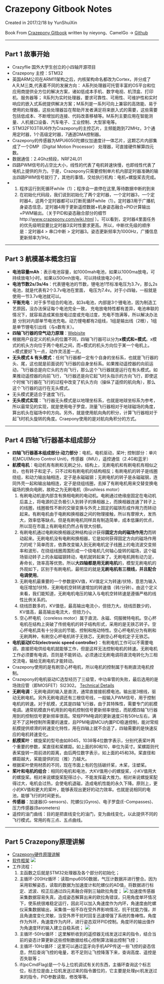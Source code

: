 # Crazepony Gitbook Notes
Created in 2017/2/18 by YunShuiXin

Book From [Crazepony Gitbook](https://www.gitbook.com/book/nieyong/crazepony-gitbook/details)
written by nieyong、CamelGo -> [Github](https://github.com/nieyong)

------
## Part 1 故事开始
+ Crazyflie 国外大学生创立的小四轴开源项目
+ Crazepony 主控：STM32
+ 英国ARM公司在ARM11架构之后，内核架构命名都改为Cortex，并分成了A,R,M三类,代表着不同的发展方向：
A系列处理器可托管丰富的OS平台和位应用商提供全方位的解决方案，诸如低成本手机、数字电视、机顶盒、打印机、服务器等； R系列为实时处理器，要求可靠性、可用性、可维护性和实时响应的嵌入式系统提供解决方案；M系列是一系列可向上兼容的高效能、易于使用的处理器，这些处理器旨在帮助开发者满足将来嵌入式的需要，这些需要包括低成本、不断增加的连接、代码改善移植等。M系列主要应用在智能测量、人机接口设备、汽车电子、工业控制、大型家电等。
+ STM32F103T8U6作为Crazepony的主控芯片，主频能跑到72MHz，3个通用定时器，1个高级定时器，7通道DMA控制器。
+ Crazepony的传感器为MPU6050陀螺仪加速度计一体芯片，这颗芯片内部集成了一个DMP（Digital Motion Processor）
处理器，可直接硬件解算四元数。
+ 数据通信：2.4Ghz频段，NRF24L01
+ 四路PWM信号的占空比大小，线性的代表了电机转速快慢，也即线性代表了电机上提供的升力。于是，Crazepony只需要控制单片机内部定时器准确的输出四路PWM信号就行了，其他的事情，交给执行机构：电机+螺旋桨去完成。
+ 1. 程序运行到死循环while（1）；程序会一直停在这里,等待数据中断的到来
  2. 在初始化代码段，我们说到初始化了两个定时器，一个定时器3，一个定时器4，这两个定时器都可以打断死循环while（1）。定时器3用于广播机身姿态信息，定时器4用于更新遥控数据+机身姿态融合+PID计算输出+PWM输出。（关于PID和姿态融合部分的细节http://www.crazepony.com/wiki.html ）。可以看到，定时器4里面任务的优先级明显要比定时器3实时性要求更高。所以，中断优先级的顺序是：定时器4 > 串口中断 > 定时器3。姿态更新频率为1000Hz，广播信息更新频率为1Hz。

----

## Part 3 航模基本概念扫盲
+ **电池容量mAh**：表示电池容量，如1000mah电池，如果以1000ma放电，可持续放电1小时。如果以500mh放电，可以持续放电2小时。
+ **电池节数2s/3s/4s**：代表锂电池的节数，锂电池1节标准电压为3.7v，那么2s电池，就是代表有2个3.7v电池在里面，
电压为7.4v。对于小四轴，一般就是使用一节3.7v电池就可以。
+ **平衡充电**：对于多节组合的电池，如3s电池，内部是3个锂电池，因为制造工艺原因，没办法保证每个电池完全一致，
充电放电特性都有差异，电池串联的情况下，就容易造成某些放电过度或充电过度，充电不饱满等，所以解决办法是
分别对内部单节电池充电。动力锂电都有2组线，1组是输出线（2根），1组是单节锂电引出线（与s数有关）。
+ **四轴飞行器的空气动力原理**：[Webisite](https://nieyong.gitbooks.io/crazepony-gitbook/content/wiki/quadcopter-aerodynamic.html)
+ 根据用户自定义的机头的位置不同，四轴飞行器可以分为**x模式和+模式**。x模式的机头方向位于两个电机之间，而+模式的机头方向位于某一个电机上。+模式要好飞一点，动作灵活差一点。
+ **无头模式 & 有头模式**：任何飞行器都一定有个自身的坐标系，也就是飞行器的头、尾，这也就是前面说的飞行器的自身坐标系。如果推动遥控器的向前运动，飞行器总是向它头的方向飞行，那么这个飞行器就是运行在有头模式。如果推动遥控器的向前飞行，飞行器还是向它起飞时头指示的方向飞行，即使这个时候飞行器在飞行的过程中改变了机头方向（操纵了遥控的航向角），那么 这个飞行器的运行在无头模式。
+ 无头模式更适合于速度飞行。
+ **无头模式实现**：飞行器无头模式是以地理坐标系，也就是地球坐标系为参考，所以最常见的实现，就是使用电子罗盘，测量飞行器相对于地球磁场的角度，算出机头在磁场中的方向。另外，就是使用航向角的积分，计算飞行器相对于起飞时机头旋转的角度。Craepony使用的是对航向角积分的方式。

---

## Part 4 四轴飞行器基本组成部分
+ **四轴飞行器基本组成部分:动力部分**：电机，电机驱动，桨叶; 控制部分：单片机MCU(Micro Control Unit)，传感器（IMU），遥控通信（2.4G和蓝牙）
+ **航模电机**：电动机有有刷和无刷之分。结构上，无刷电机和有刷电机有相似之处，也有转子和定子，只不过和有刷电机的结构相反；有刷电机的转子是线圈绕组，和动力输出轴相连，定子是永磁磁钢；无刷电机的转子是永磁磁钢，连同外壳一起和输出轴相连，定子是绕组线圈，去掉了有刷电机用来交替变换电磁场的换向电刷，故称之为无刷电机（Brushless motor）
  1. 有刷电动机是内部含有换相电刷的电动机。电刷通过绝缘座固定在电动机后盖上，将电源的正负极引入到转子的换相器上，而换相器连通了转子上的线圈，线圈极性不断的交替变换与外壳上固定的磁铁形成作用力而转动起来。有刷电机由于电刷和换相器之间的物理接触，所以有摩擦大，发热大，效率低等缺点。但是有刷电机同样具有制造简单，成本低廉的优点，所以现在市面上有刷电机仍然占有很大份额。
  2. 有刷电机通过电刷和换相器这种结构设计获得**固定方向的磁场作用力**而转动起来。无刷电机没有电刷和换相器，它是如何获得固定方向的磁场作用力的呢？简单而言，依靠改变输入到无刷电机定子线圈上的电流波交变频率和波形，在绕组线圈周围形成一个绕电机几何轴心旋转的磁场，这个磁场驱动转子上的永磁磁钢转动，电机就转起来了。无刷电机拥有动力足，寿命长，效率高等优势。所以**大四轴都是用无刷电机**的，模型无刷电机的外观如下，区别于有刷电机，最明显的就是**无刷电机有三根线，并且配合电调使用**。
  3. 无刷电机最重要的一个参数是KV值，KV值定义为转速/伏特，意思为输入电压增加1伏特，无刷电机空转转速增加的转速值（转/分钟）。由这个定义来看，我们能知道，无刷电机电压的输入与电机空转转速是遵循严格的线性比例关系的。
  4. 绕线匝数多的，KV值低，最高输出电流小，但扭力大。绕线匝数少的，KV值高，最高输出电流大，但扭力小。
  5. 空心杯电机（coreless motor）属于直流、永磁、伺服微特电机。空心杯电机在结构上突破了传统电机的转子结构形式，采用的是无铁芯转子。空心杯电机具有十分突出的节能、控制和拖动特性。空心杯电机分为有刷和无刷两种，有刷空心杯电机转子无铁芯，无刷空心杯电机定子无铁芯。
+ **电机驱动ECS(electronic speed controller）**：有刷电机工作可以不需要电调，直接把电供给电机就能够工作，但是这样无法控制电机的转速。无刷电机工作必须要有电调，否则是不能转动。必须通过无刷电调将直流电转化为三相交流电，输给无刷电机才能转动。
+ Crazepony使用的是有刷空心杯电机，所以电机的控制属于有刷直流电机控制。
+ Crazepony的电机驱动IC选型经历了三级管，中功率管的失败，最后选用的是场效应管（即MOSFET）SI2302。
[Technical Details](https://nieyong.gitbooks.io/crazepony-gitbook/content/wiki/motor-control-ic.html)
+ **无刷电调**：无刷电调的输入是直流，通常直接接航模电池。输出是3根线，驱动无刷电机。另外无刷电调还有三根信号线，一般输入PWM信号，用于控制电机的转速。对于航模，尤其是四轴飞行器，由于其特殊性，需要专门的航模电调。通常航模直升机用到的电机控制信号更新频率很低，而航模四轴飞行器用到的控制信号更新频率很高。常规PPM电调的更新速度只有50Hz左右，满足不了这种控制所需要的速度，且PPM电调MCU内置PID稳速控制，能对常规航模提供顺滑的转速变化特性，用在四轴上就不合适了，四轴需要的是快速反应的电机转速变化。
+ **航模桨叶**：螺旋桨的型号由如8045，1038等4位数字表示，分别代表桨叶两个重要的参数，桨直径和桨螺距。如上面的80和10，单位为英寸。桨螺距则代表桨旋转一周前进的距离，由后两位数字表示，如上面的45和38。桨直径和螺距越大，桨能提供的拉（推）力越大。
+ 根据桨叶使用材质的不同，现在市面上有的包括碳纤桨，木桨，注塑桨。
+ **桨叶和电机的组合**：相同的电机和电池，大KV值用小的螺旋桨，小KV值用大的螺旋桨。相对来说螺旋桨配得过小，不能发挥最大推力。相对来说螺旋桨配得过大，电机会过热，会使电机退磁，造成电机性能的永久下降。原则上，更小的KV值和更大的桨叶，能够表现出更好的动力效率。也就是说相同的电池，能够飞行的时间更长。
+ **传感器**：加速器(G-sensors)、陀螺仪(Gyros)、电子罗盘(E-Compasses)、压力传感器(Barometers)
+ 遥控的油门曲线：目的是把直线变化的油门，变为曲线变化，以此提供不同的飞行模式。常用的有三点、五点曲线。

---

## Part 5 Crazepony原理讲解
+ [Crazepony硬件原理讲解](https://nieyong.gitbooks.io/crazepony-gitbook/content/wiki/hardware-base.html)
+ [软件框架](https://nieyong.gitbooks.io/crazepony-gitbook/content/wiki/softmain.html)
 ![](software_process.png)
+ 工作流程：
  1. 主函数之后就是STM32处理器及各个部分的初始化；
  2. 主循环-200Hz循环：读取mpu6050数据，气压计数据并进行整合。因为采用软解姿态，读取的数据为加速度计和陀螺仪的AD值，将数据进行标定、滤波、校正后通过四元素融合得到三轴欧拉角度；
  ![](main_loop_100hz.png)
  加速度传感器采集数据容易失真，造成姿态解算出来的欧拉角错误，只用角度单环情况下，使系统很难稳定运行，因此可以加入角速度作为内环，角速度由陀螺仪采集数据输出，采集值一般不存在受外界影响情况，抗干扰能力强，并且角速度变化灵敏，当受外界干扰时回复迅速增强了系统的鲁棒性。角度作为外环，角速度作为内环，进行姿态双环PID控制。角度环的输出值作为角速度环的输入建立自稳系统；
  ![](angle_pid.png)
  3. 主循环-50Hz循环：这里解析收到的遥控器无线发送过来的指令，结合当前的姿态计算更新这些控制数据给核心控制算法输出控制飞控；
  4. 主循环-10Hz循环：这里可以通过蓝牙向手机APP传送一些飞控的姿态信息，然后查询飞控的电量，若不足则让飞控降落下来，查询高度、遥控是否失联等；
  5. if(pcCmdFlag)是一个与上位机调试有关的东西，主循环查询这个标志位，标志位是由上位机发送过来的指令置位的，它主要是处理pc机发送过来的指令，PID参数读取，修改等等。
